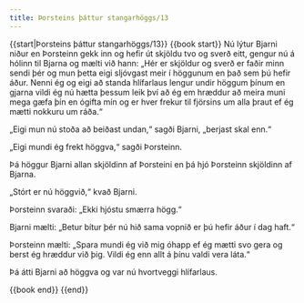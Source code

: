 ```yaml
---
title: Þorsteins þáttur stangarhöggs/13
---
```


{{start|Þorsteins þáttur stangarhöggs/13}}
{{book start}}
Nú lýtur Bjarni niður en Þorsteinn gekk inn og hefir út skjöldu tvo og sverð eitt, gengur nú á hólinn til Bjarna og mælti við hann: „Hér er skjöldur og sverð er faðir minn sendi þér og mun þetta eigi sljóvgast meir í höggunum en það sem þú hefir áður. Nenni ég og eigi að standa hlífarlaus lengur undir höggum þínum en gjarna vildi ég nú hætta þessum leik því að ég em hræddur að meira muni mega gæfa þín en ógifta mín og er hver frekur til fjörsins um alla þraut ef ég mætti nokkuru um ráða.“

„Eigi mun nú stoða að beiðast undan,“ sagði Bjarni, „berjast skal enn.“

„Eigi mundi ég frekt höggva,“ sagði Þorsteinn.

Þá höggur Bjarni allan skjöldinn af Þorsteini en þá hjó Þorsteinn skjöldinn af Bjarna.

„Stórt er nú höggvið,“ kvað Bjarni.

Þorsteinn svaraði: „Ekki hjóstu smærra högg.“

Bjarni mælti: „Betur bítur þér nú hið sama vopnið er þú hefir áður í dag haft.“

Þorsteinn mælti: „Spara mundi ég við mig óhapp ef ég mætti svo gera og berst ég hræddur við þig. Vildi ég enn allt á þínu valdi vera láta.“

Þá átti Bjarni að höggva og var nú hvortveggi hlífarlaus.


{{book end}}
{{end}}